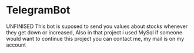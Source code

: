 # TelegramBot
UNFINISED
This bot is suposed to send you values about stocks whenever they get down or increased, Also in that project i used MySql
if someone would want to continue this project you can contact me, my mail is on my account
